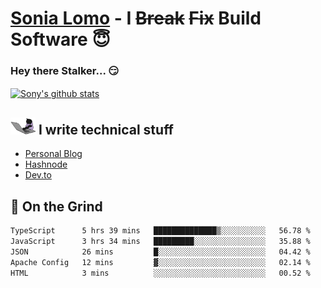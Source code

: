 # [Sonia Lomo](https://sonylomo.github.io/) - I ~~Break~~ ~~Fix~~ Build Software 😇
### Hey there Stalker... 😏 

<a href="https://github.com/sonylomo/github-readme-stats">
  <img align="center" src="https://media.giphy.com/media/lU05nFSW6Y2A/giphy.gif" alt="Sony's github stats" />
</a>

## <img src="assets/devcat.gif" width="40"> I write technical stuff
- [Personal Blog](https://www.sonylomo.dev/blog)
- [Hashnode](https://sonylomo.hashnode.dev/)
- [Dev.to](https://dev.to/sonylomo)

## 🤡 On the Grind
<!--START_SECTION:waka-->

```txt
TypeScript      5 hrs 39 mins   ██████████████▒░░░░░░░░░░   56.78 %
JavaScript      3 hrs 34 mins   █████████░░░░░░░░░░░░░░░░   35.88 %
JSON            26 mins         █░░░░░░░░░░░░░░░░░░░░░░░░   04.42 %
Apache Config   12 mins         ▓░░░░░░░░░░░░░░░░░░░░░░░░   02.14 %
HTML            3 mins          ░░░░░░░░░░░░░░░░░░░░░░░░░   00.52 %
```

<!--END_SECTION:waka-->
